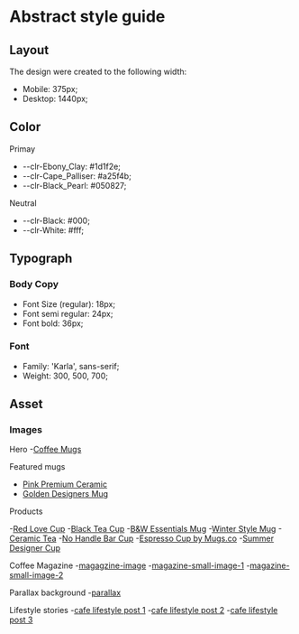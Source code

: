 # Abstract style guide

## Layout

The design were created to the following width:

- Mobile: 375px;
- Desktop: 1440px;

## Color

Primay

- --clr-Ebony_Clay: #1d1f2e;
- --clr-Cape_Palliser: #a25f4b;
- --clr-Black_Pearl: #050827;

Neutral

- --clr-Black: #000;
- --clr-White: #fff;

## Typograph

### Body Copy

- Font Size (regular): 18px;
- Font semi regular: 24px;
- Font bold: 36px;

### Font

- Family: 'Karla', sans-serif;
- Weight: 300, 500, 700;

## Asset

### Images

Hero
-[Coffee Mugs](https://assets.website-files.com/5be96251aaba7a7b19ecdf69/5be96251aaba7a58aaecdfba_Header-Pic.jpg)

Featured mugs

- [Pink Premium Ceramic](https://assets-global.website-files.com/5be96251aaba7a84f6ecdf81/5be96251aaba7a512bece011_liana-mikah-698524-unsplash.jpg)
- [Golden Designers Mug](https://assets-global.website-files.com/5be96251aaba7a84f6ecdf81/5be96251aaba7a25acecdfd6_jakub-dziubak-394720-unsplash.jpg)

Products

-[Red Love Cup](https://assets-global.website-files.com/5be96251aaba7a84f6ecdf81/5be96251aaba7a6173ece01a_trent-erwin-570303-unsplash.jpg)
-[Black Tea Cup](https://assets-global.website-files.com/5be96251aaba7a84f6ecdf81/5be96251aaba7a0c09ece01c_steve-harvey-523112-unsplash.jpg)
-[B&W Essentials Mug](https://assets-global.website-files.com/5be96251aaba7a84f6ecdf81/5be96251aaba7a223decdff8_ronaldo-arthur-vidal-66241-unsplash.jpg)
-[Winter Style Mug](https://assets-global.website-files.com/5be96251aaba7a84f6ecdf81/5be96251aaba7a223decdff8_ronaldo-arthur-vidal-66241-unsplash.jpg)
-[Ceramic Tea](https://assets-global.website-files.com/5be96251aaba7a84f6ecdf81/5be96251aaba7ae493ece012_rawpixel-645289-unsplash.jpg)
-[No Handle Bar Cup](https://assets-global.website-files.com/5be96251aaba7a84f6ecdf81/5be96251aaba7a8461ece016_nathan-dumlao-643391-unsplash.jpg)
-[Espresso Cup by Mugs.co](https://assets-global.website-files.com/5be96251aaba7a84f6ecdf81/5be96251aaba7a1db2ece009_natanja-grun-600152-unsplash.jpg)
-[Summer Designer Cup](https://assets-global.website-files.com/5be96251aaba7a84f6ecdf81/5be96251aaba7a81a6ecdfe7_levi-guzman-1077850-unsplash.jpg)

Coffee Magazine
-[magagzine-image](https://assets.website-files.com/5be96251aaba7a7b19ecdf69/5be96251aaba7a2f3decdfa9_Image.jpg)
-[magazine-small-image-1](https://assets.website-files.com/5be96251aaba7a7b19ecdf69/5be96251aaba7aa6d0ecdfa7_Image%202.jpg)
-[magazine-small-image-2](https://assets.website-files.com/5be96251aaba7a7b19ecdf69/5be96251aaba7a528fecdfa6_Image.jpg)

Parallax background
-[parallax](https://assets.website-files.com/5be96251aaba7a7b19ecdf69/5be96251aaba7ac1c6ecdfd2_Section%20Image%202.jpg)

Lifestyle stories
-[cafe lifestyle post 1](https://assets-global.website-files.com/5be96251aaba7a84f6ecdf81/5be96251aaba7a4ce6ece036_bar-cafe-caffeine-1002740.jpg)
-[cafe lifestyle post 2](https://assets-global.website-files.com/5be96251aaba7a84f6ecdf81/5be96251aaba7a481bece02f_Blog%20Pic%20Head%201.jpg)
-[cafe lifestyle post 3](https://assets-global.website-files.com/5be96251aaba7a84f6ecdf81/5be96251aaba7a5e47ece03c_Blog%20Pic%20Head%208.jpg)
